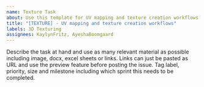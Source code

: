 ```yaml
---
name: Texture Task
about: Use this template for UV mapping and texture creation workflows
title: "[TEXTURE] - UV mapping and texture creation workflows"
labels: 3D Texturing
assignees: KaylynFritz, AyeshaBoomgaard
---
```


Describe the task at hand and use as many relevant material as possible including image, docx, excel sheets or links. Links can just be pasted as URL and use the preview feature before posting the issue. Tag label, priority, size and milestone including which sprint this needs to be completed.